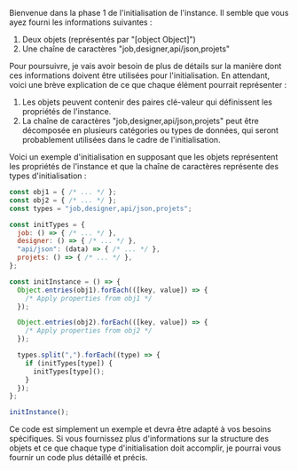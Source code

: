 Bienvenue dans la phase 1 de l'initialisation de l'instance. Il semble que vous ayez fourni les informations suivantes :

1. Deux objets (représentés par "[object Object]")
2. Une chaîne de caractères "job,designer,api/json,projets"

Pour poursuivre, je vais avoir besoin de plus de détails sur la manière dont ces informations doivent être utilisées pour l'initialisation. En attendant, voici une brève explication de ce que chaque élément pourrait représenter :

1. Les objets peuvent contenir des paires clé-valeur qui définissent les propriétés de l'instance.
2. La chaîne de caractères "job,designer,api/json,projets" peut être décomposée en plusieurs catégories ou types de données, qui seront probablement utilisées dans le cadre de l'initialisation.

Voici un exemple d'initialisation en supposant que les objets représentent les propriétés de l'instance et que la chaîne de caractères représente des types d'initialisation :

```javascript
const obj1 = { /* ... */ };
const obj2 = { /* ... */ };
const types = "job,designer,api/json,projets";

const initTypes = {
  job: () => { /* ... */ },
  designer: () => { /* ... */ },
  "api/json": (data) => { /* ... */ },
  projets: () => { /* ... */ },
};

const initInstance = () => {
  Object.entries(obj1).forEach(([key, value]) => {
    /* Apply properties from obj1 */
  });

  Object.entries(obj2).forEach(([key, value]) => {
    /* Apply properties from obj2 */
  });

  types.split(",").forEach((type) => {
    if (initTypes[type]) {
      initTypes[type]();
    }
  });
};

initInstance();
```

Ce code est simplement un exemple et devra être adapté à vos besoins spécifiques. Si vous fournissez plus d'informations sur la structure des objets et ce que chaque type d'initialisation doit accomplir, je pourrai vous fournir un code plus détaillé et précis.